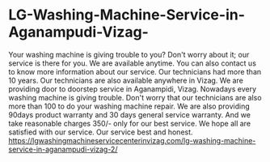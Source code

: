 # LG-Washing-Machine-Service-in-Aganampudi-Vizag-
 Your washing machine is giving trouble to you? Don't worry about it; our service is there for you. We are available anytime. You can also contact us to know more information about our service. Our technicians had more than 10 years. Our technicians are also available anywhere in Vizag. We are providing door to doorstep service in Aganampidi, Vizag. Nowadays every washing machine is giving trouble. Don't worry that our technicians are also more than 100 to do your washing machine repair. We are also providing 90days product warranty and 30 days general service warranty. And we take reasonable charges 350/- only for our best service. We hope all are satisfied with our service. Our service best and honest.     https://lgwashingmachineservicecenterinvizag.com/lg-washing-machine-service-in-aganampudi-vizag-2/  
